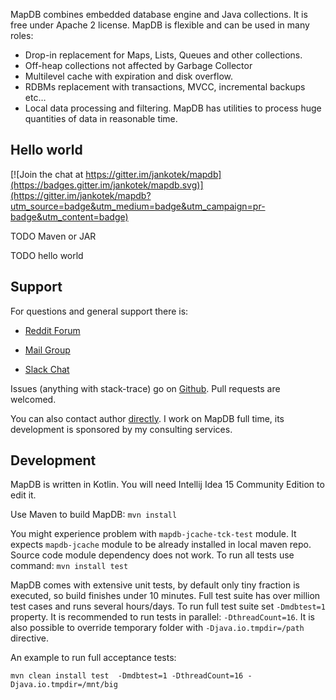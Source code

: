 
MapDB combines embedded database engine and Java collections.
It is free under Apache 2 license. MapDB is flexible and can be used in many roles:

* Drop-in replacement for Maps, Lists, Queues and other collections.
* Off-heap collections not affected by Garbage Collector
* Multilevel cache with expiration and disk overflow.
* RDBMs replacement with  transactions, MVCC, incremental backups etc…
* Local data processing and filtering. MapDB has utilities to process huge quantities of data in reasonable time.

Hello world
-------------------

[![Join the chat at https://gitter.im/jankotek/mapdb](https://badges.gitter.im/jankotek/mapdb.svg)](https://gitter.im/jankotek/mapdb?utm_source=badge&utm_medium=badge&utm_campaign=pr-badge&utm_content=badge)

TODO Maven or JAR

TODO hello world

Support
------------

For questions and general support there is:

 * [Reddit Forum](https://www.reddit.com/r/mapdb)
 
 * [Mail Group](https://groups.google.com/forum/#!forum/mapdb)
 
 * [Slack Chat](https://mapdb.slack.com/)

Issues (anything with stack-trace) go on [Github](https://github.com/jankotek/mapdb/issues). Pull requests are welcomed.

You can also contact author [directly](mailto:jan@kotek.net).
I work on MapDB full time, its development is sponsored by my consulting services.


Development
--------------------

MapDB is written in Kotlin. You will need Intellij Idea 15 Community Edition to edit it.

Use Maven to build MapDB: `mvn install`

You might experience problem with `mapdb-jcache-tck-test` module.
It expects ``mapdb-jcache`` module to be already installed in local maven repo.
Source code module dependency does not work. To run all tests use  command: `mvn install test`

MapDB comes with extensive unit tests, by default only tiny fraction is executed, so build finishes under 10 minutes.
Full test suite has over million test cases and runs several hours/days.
To run full test suite set `-Dmdbtest=1` property.
It is recommended to run tests in parallel: `-DthreadCount=16`. 
It is also possible to override temporary folder with `-Djava.io.tmpdir=/path` directive.

An example to run full acceptance tests:

```
mvn clean install test  -Dmdbtest=1 -DthreadCount=16 -Djava.io.tmpdir=/mnt/big
```
